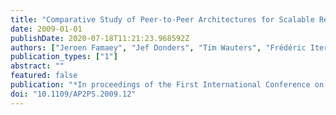 ```yaml
---
title: "Comparative Study of Peer-to-Peer Architectures for Scalable Resource Discovery"
date: 2009-01-01
publishDate: 2020-07-18T11:21:23.968592Z
authors: ["Jeroen Famaey", "Jef Donders", "Tim Wauters", "Frédéric Iterbeke", "Niels Sluijs", "Bart De Vleeschauwer", "Filip De Turck", "Piet Demeester", "Rudy Stoop"]
publication_types: ["1"]
abstract: ""
featured: false
publication: "*In proceedings of the First International Conference on Advances in P2P Systems (AP2PS)*"
doi: "10.1109/AP2PS.2009.12"
---
```



